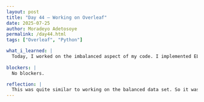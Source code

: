 ```yaml
---
layout: post
title: "Day 44 – Working on Overleaf"
date: 2025-07-25
author: Moradeyo Adetosoye
permalink: /day44.html
tags: ["Overleaf", "Python"]

what_i_learned: |
  Today, I worked on the imbalanced aspect of my code. I implemented ELM(Tanh) on the imbalanced code, both with and without cross validation, and recorded the performance metrics I got. I created bar charts of the accuracy results, percentage difference in RMSE, and time results. I then added all this to Overleaf.
  
blockers: |
  No blockers.

reflection: |
  This was quite similar to working on the balanced data set. So it was easy. Drawing up all the graphs was time-consuming though. Writing everything down on Overleaf too.
---
```



